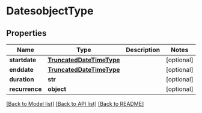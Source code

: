 # DatesobjectType

## Properties
Name | Type | Description | Notes
------------ | ------------- | ------------- | -------------
**startdate** | [**TruncatedDateTimeType**](TruncatedDateTimeType.md) |  | [optional] 
**enddate** | [**TruncatedDateTimeType**](TruncatedDateTimeType.md) |  | [optional] 
**duration** | **str** |  | [optional] 
**recurrence** | **object** |  | [optional] 

[[Back to Model list]](../README.md#documentation-for-models) [[Back to API list]](../README.md#documentation-for-api-endpoints) [[Back to README]](../README.md)

